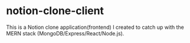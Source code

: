 # notion-clone-client
This is a Notion clone application(frontend) I created to catch up with the MERN stack (MongoDB/Express/React/Node.js).
